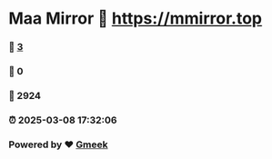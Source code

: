 # Maa Mirror :link: https://mmirror.top 
### :page_facing_up: [3](https://mmirror.top/tag.html) 
### :speech_balloon: 0 
### :hibiscus: 2924 
### :alarm_clock: 2025-03-08 17:32:06 
### Powered by :heart: [Gmeek](https://github.com/Meekdai/Gmeek)

